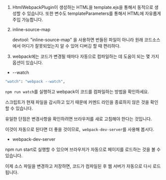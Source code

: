 1. HtmlWebpackPlugin이 생성하는 HTML을 template.ejs을 통해서 동적으로 생성할 수 있습니다. 또한 변수도 templateParameters를 통해서 HTML에 자유롭게 주입 가능합니다.

2. inline-source-map

   devtool: "inline-source-map" 을 사용하면 번들된 파일이 아니라 원래 코드소스에서 어디가 잘못되었는지 알 수 있어 디버깅 할 때 편리하다.

3. webpack에는 코드가 변경될 때마다 자동으로 컴파일하는 데 도움이 되는 몇 가지 옵션이 있습니다.

- --watch

```bash
"watch": "webpack --watch",
```

`npm run watch`를 실행하고 webpack이 코드를 컴파일하는 방법을 확인하세요.

스크립트가 현재 파일을 감시하고 있기 때문에 커멘드 라인을 종료하지 않은 것을 확인할 수 있습니다.

유일한 단점은 변경사항을 확인하려면 브라우저를 새로 고침해야 한다는 것입니다.

이것이 자동으로 된다면 더 좋을 것이므로,` webpack-dev-server`를 사용해 봅시다.

- webpack-dev-server

npm run start로 실행할 수 있으며 브라우저가 자동으로 페이지를 로드하는 것을 볼 수 있습니다.

이제 소스 파일을 변경하고 저장하면, 코드가 컴파일된 후 웹 서버가 자동으로 다시 로드됩니다.
